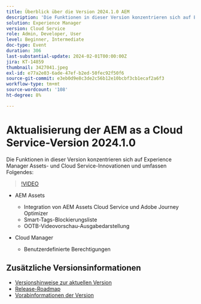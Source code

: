 ```yaml
---
title: Überblick über die Version 2024.1.0 AEM
description: 'Die Funktionen in dieser Version konzentrieren sich auf Experience Manager Assets- und Cloud Service-Innovationen und umfassen die folgenden Funktionen: AEM Assets - AEM Assets Cloud Service- und Adobe Journey Optimizer-Integration, Smart-Tags-Blockierungsliste, OOTB-Videovorschau-Wiedergabe, Cloud Manager - Benutzerdefinierte Berechtigungen'
solution: Experience Manager
version: Cloud Service
role: Admin, Developer, User
level: Beginner, Intermediate
doc-type: Event
duration: 306
last-substantial-update: 2024-02-01T00:00:00Z
jira: KT-14859
thumbnail: 3427041.jpeg
exl-id: e77a2e03-6ade-47ef-b2ed-50fec92f50f6
source-git-commit: e3eb0d9e8c3de2c56b12e10bcbf3cb1ecaf2a6f3
workflow-type: tm+mt
source-wordcount: '108'
ht-degree: 8%

---
```


# Aktualisierung der AEM as a Cloud Service-Version 2024.1.0

Die Funktionen in dieser Version konzentrieren sich auf Experience Manager Assets- und Cloud Service-Innovationen und umfassen Folgendes:

>[!VIDEO](https://video.tv.adobe.com/v/3427041/?learn=on)

* AEM Assets
   * Integration von AEM Assets Cloud Service und Adobe Journey Optimizer
   * Smart-Tags-Blockierungsliste
   * OOTB-Videovorschau-Ausgabedarstellung

* Cloud Manager
   * Benutzerdefinierte Berechtigungen

<!--
Have questions about the release?  Discuss the release in [Experience League Communities](https://adobe.ly/3RPNYZF) -->

## Zusätzliche Versionsinformationen

* [Versionshinweise zur aktuellen Version](https://experienceleague.adobe.com/docs/experience-manager-cloud-service/content/release-notes/home.html?lang=de)
* [Release-Roadmap](https://experienceleague.adobe.com/docs/experience-manager-release-information/aem-release-updates/update-releases-roadmap.html?lang=de)
* [Vorabinformationen der Version](https://experienceleague.adobe.com/docs/experience-manager-cloud-service/content/release-notes/prerelease.html)
